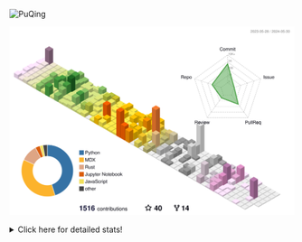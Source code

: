 ![PuQing](https://user-images.githubusercontent.com/27223114/171565019-9a56fae6-b08b-421f-99db-7e830da42371.png)

![](./profile-3d-contrib/profile-season-animate.svg)

<details>
<summary>Click here for detailed stats!</summary>

<!--START_SECTION:waka-->
![Lines of code](https://img.shields.io/badge/From%20Hello%20World%20I%27ve%20Written-1.4%20million%20lines%20of%20code-blue)

**🐱 My GitHub Data** 

> 📦 388.7 kB Used in GitHub's Storage 
 > 
> 🏆 381 Contributions in the Year 2024
 > 
> 🚫 Not Opted to Hire
 > 
> 📜 47 Public Repositories 
 > 
> 🔑 29 Private Repositories 
 > 
**I'm an Early 🐤** 

```text
🌞 Morning                629 commits         ██░░░░░░░░░░░░░░░░░░░░░░░   08.02 % 
🌆 Daytime                3642 commits        ████████████░░░░░░░░░░░░░   46.42 % 
🌃 Evening                1617 commits        █████░░░░░░░░░░░░░░░░░░░░   20.61 % 
🌙 Night                  1957 commits        ██████░░░░░░░░░░░░░░░░░░░   24.95 % 
```


📊 **This Week I Spent My Time On** 

```text
💬 Programming Languages: 
Browsing                 5 hrs 4 mins        ██████████░░░░░░░░░░░░░░░   41.45 % 
Python                   1 hr 10 mins        ██░░░░░░░░░░░░░░░░░░░░░░░   09.63 % 
Searching                1 hr 7 mins         ██░░░░░░░░░░░░░░░░░░░░░░░   09.21 % 
Fish Touching            1 hr                ██░░░░░░░░░░░░░░░░░░░░░░░   08.25 % 
Jupyter Notebook         48 mins             ██░░░░░░░░░░░░░░░░░░░░░░░   06.64 % 

🔥 Editors: 
Chrome                   8 hrs 41 mins       ██████████████████░░░░░░░   71.14 % 
VS Code                  2 hrs 23 mins       █████░░░░░░░░░░░░░░░░░░░░   19.54 % 
fish                     37 mins             █░░░░░░░░░░░░░░░░░░░░░░░░   05.18 % 
Obsidian                 30 mins             █░░░░░░░░░░░░░░░░░░░░░░░░   04.14 % 

💻 Operating System: 
Mac                      9 hrs 19 mins       ███████████████████░░░░░░   76.32 % 
WSL                      2 hrs 1 min         ████░░░░░░░░░░░░░░░░░░░░░   16.52 % 
Windows                  43 mins             █░░░░░░░░░░░░░░░░░░░░░░░░   05.87 % 
Linux                    9 mins              ░░░░░░░░░░░░░░░░░░░░░░░░░   01.29 % 
```


<!--END_SECTION:waka-->
</details>
